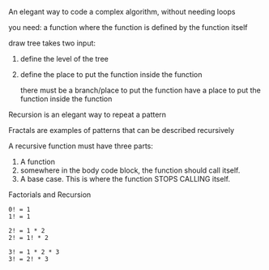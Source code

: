 An elegant way to code a complex algorithm, without needing loops

you need:
a function
where the function is defined by the function itself

draw tree takes two input:

1. define the level of the tree
2. define the place to put the function inside the function

	there must be a branch/place to put the function
	have a place to put the function inside the function 

Recursion is an elegant way to repeat a pattern

Fractals are examples of patterns that can be described recursively 

A recursive function must have three parts:

1. A function 
2. somewhere in the body code block, the function should call itself. 
3. A base case. This is where the function STOPS CALLING itself. 

Factorials and Recursion

```
0! = 1
1! = 1

2! = 1 * 2 
2! = 1! * 2

3! = 1 * 2 * 3
3! = 2! * 3
```

